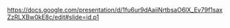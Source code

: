 https://docs.google.com/presentation/d/1fu6ur9dAaiiNrtbsaO6lX_Ev79f1saxZzRLXBw0kE8c/edit#slide=id.p1
